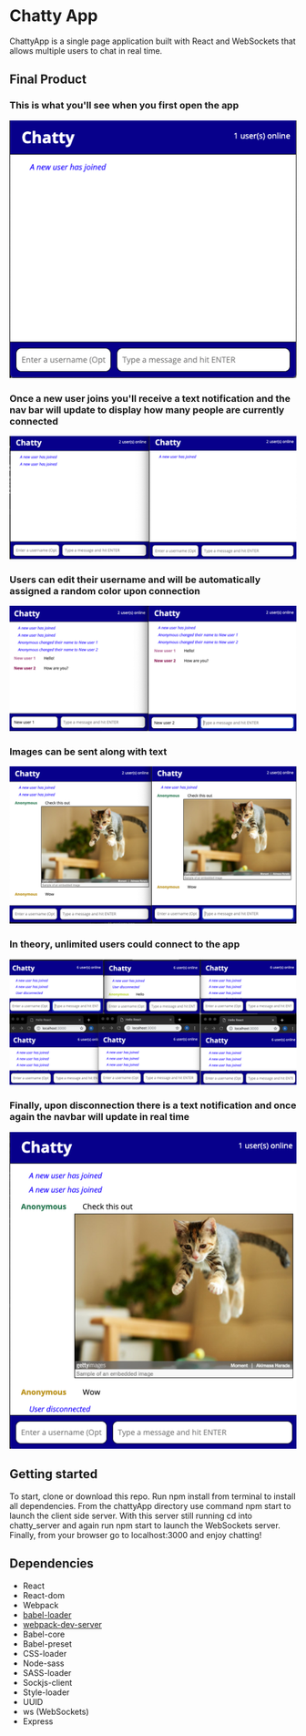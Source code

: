 # Chatty App

ChattyApp is a single page application built with React and WebSockets that allows multiple users to chat in real time.

## Final Product
### This is what you'll see when you first open the app

!['Screenshot of homepage](https://github.com/ronan-f/chattyApp/blob/master/docs/homescreen.png?raw=true)

### Once a new user joins you'll receive a text notification and the nav bar will update to display how many people are currently connected

!['Multiple users screenshot'](https://github.com/ronan-f/chattyApp/blob/master/docs/multipleUsers.png?raw=true)

### Users can edit their username and will be automatically assigned a random color upon connection

!['Change colors and usernames screenshot'](https://github.com/ronan-f/chattyApp/blob/master/docs/changeNamesColors.png)


### Images can be sent along with text
!['Images can be sent along with text'](https://github.com/ronan-f/chattyApp/blob/master/docs/sendImages.png)

### In theory, unlimited users could connect to the app
!['Unlimited users'](https://github.com/ronan-f/chattyApp/blob/master/docs/unlimitedUsers.png?raw=true)

### Finally, upon disconnection there is a text notification and once again the navbar will update in real time

!['User disconnected](https://github.com/ronan-f/chattyApp/blob/master/docs/disconnected.png?raw=true)


## Getting started

To start, clone or download this repo. Run npm install from terminal to install all dependencies. From the chattyApp directory use command npm start to launch the client side server. With this server still running cd into chatty_server and again run npm start to launch the WebSockets server. Finally, from your browser go to localhost:3000 and enjoy chatting!


## Dependencies

* React
* React-dom
* Webpack
* [babel-loader](https://github.com/babel/babel-loader)
* [webpack-dev-server](https://github.com/webpack/webpack-dev-server)
* Babel-core
* Babel-preset
* CSS-loader
* Node-sass
* SASS-loader
* Sockjs-client
* Style-loader
* UUID
* ws (WebSockets)
* Express

